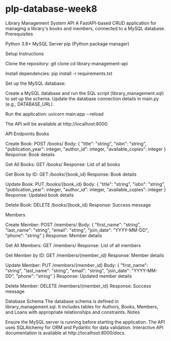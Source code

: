# plp-database-week8

Library Management System API
A FastAPI-based CRUD application for managing a library's books and members, connected to a MySQL database.
Prerequisites

Python 3.8+
MySQL Server
pip (Python package manager)

Setup Instructions

Clone the repository:
git clone <repository-url>
cd library-management-api


Install dependencies:
pip install -r requirements.txt


Set up the MySQL database:

Create a MySQL database and run the SQL script (library_management.sql) to set up the schema.
Update the database connection details in main.py (e.g., DATABASE_URL).


Run the application:
uvicorn main:app --reload

The API will be available at http://localhost:8000.


API Endpoints
Books

Create Book: POST /books/
Body: { "title": "string", "isbn": "string", "publication_year": integer, "author_id": integer, "available_copies": integer }
Response: Book details


Get All Books: GET /books/
Response: List of all books


Get Book by ID: GET /books/{book_id}
Response: Book details


Update Book: PUT /books/{book_id}
Body: { "title": "string", "isbn": "string", "publication_year": integer, "author_id": integer, "available_copies": integer }
Response: Updated book details


Delete Book: DELETE /books/{book_id}
Response: Success message



Members

Create Member: POST /members/
Body: { "first_name": "string", "last_name": "string", "email": "string", "join_date": "YYYY-MM-DD", "phone": "string" }
Response: Member details


Get All Members: GET /members/
Response: List of all members


Get Member by ID: GET /members/{member_id}
Response: Member details


Update Member: PUT /members/{member_id}
Body: { "first_name": "string", "last_name": "string", "email": "string", "join_date": "YYYY-MM-DD", "phone": "string" }
Response: Updated member details


Delete Member: DELETE /members/{member_id}
Response: Success message



Database Schema
The database schema is defined in library_management.sql. It includes tables for Authors, Books, Members, and Loans with appropriate relationships and constraints.
Notes

Ensure the MySQL server is running before starting the application.
The API uses SQLAlchemy for ORM and Pydantic for data validation.
Interactive API documentation is available at http://localhost:8000/docs.
